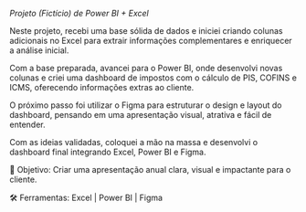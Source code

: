 *Projeto (Fictício) de Power BI + Excel*

Neste projeto, recebi uma base sólida de dados e iniciei criando colunas adicionais no Excel para extrair informações complementares e enriquecer a análise inicial.

Com a base preparada, avancei para o Power BI, onde desenvolvi novas colunas e criei uma dashboard de impostos com o cálculo de PIS, COFINS e ICMS, oferecendo informações extras ao cliente.

O próximo passo foi utilizar o Figma para estruturar o design e layout do dashboard, pensando em uma apresentação visual, atrativa e fácil de entender.

Com as ideias validadas, coloquei a mão na massa e desenvolvi o dashboard final integrando Excel, Power BI e Figma.

📌 Objetivo: Criar uma apresentação anual clara, visual e impactante para o cliente.

 🛠 Ferramentas: Excel | Power BI | Figma

